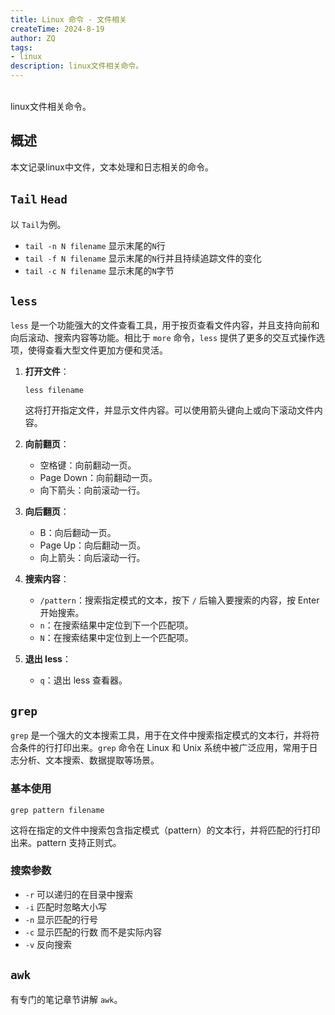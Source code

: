 ```yaml
---
title: Linux 命令 - 文件相关
createTime: 2024-8-19
author: ZQ
tags:
- linux
description: linux文件相关命令。
---
```

<br> linux文件相关命令。
<!-- more -->

## 概述

本文记录linux中文件，文本处理和日志相关的命令。

## `Tail`  `Head`

以 `Tail`为例。

+ `tail -n N filename` 显示末尾的`N`行
+ `tail -f N filename` 显示末尾的`N`行并且持续追踪文件的变化
+ `tail -c N filename` 显示末尾的`N`字节

## `less`

`less` 是一个功能强大的文件查看工具，用于按页查看文件内容，并且支持向前和向后滚动、搜索内容等功能。相比于 `more` 命令，`less` 提供了更多的交互式操作选项，使得查看大型文件更加方便和灵活。

1. **打开文件**：
    ```
    less filename
    ```
    这将打开指定文件，并显示文件内容。可以使用箭头键向上或向下滚动文件内容。
    
1. **向前翻页**：
    - 空格键：向前翻动一页。
    - Page Down：向前翻动一页。
    - 向下箭头：向前滚动一行。
    
1. **向后翻页**：
    - B：向后翻动一页。
    - Page Up：向后翻动一页。
    - 向上箭头：向后滚动一行。
    
1. **搜索内容**：
    - `/pattern`：搜索指定模式的文本，按下 `/` 后输入要搜索的内容，按 Enter 开始搜索。
    - `n`：在搜索结果中定位到下一个匹配项。
    - `N`：在搜索结果中定位到上一个匹配项。
    
1. **退出 less**：
    - `q`：退出 less 查看器。

## `grep`

`grep` 是一个强大的文本搜索工具，用于在文件中搜索指定模式的文本行，并将符合条件的行打印出来。`grep` 命令在 Linux 和 Unix 系统中被广泛应用，常用于日志分析、文本搜索、数据提取等场景。

### 基本使用

`grep pattern filename`

这将在指定的文件中搜索包含指定模式（pattern）的文本行，并将匹配的行打印出来。pattern 支持正则式。

### 搜索参数

+ `-r` 可以递归的在目录中搜索
+ `-i` 匹配时忽略大小写
+ `-n` 显示匹配的行号
+ `-c` 显示匹配的行数 而不是实际内容
+ `-v` 反向搜索

## `awk`

有专门的笔记章节讲解 `awk`。
